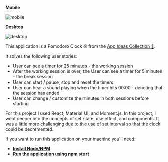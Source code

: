 **Mobile** 

![mobile](https://i.imgur.com/FQjCFEi.png)

**Desktop** 

![desktop](https://i.imgur.com/hS3LOZ9.png)

This application is a Pomodoro Clock :alarm_clock: from the [App Ideas Collection :ledger:](https://github.com/florinpop17/app-ideas/blob/master/Projects/1-Beginner/Pomodoro-Clock.md).

It solves the following user stories:

* User can see a timer for 25 minutes - the working session
* After the working session is over, the User can see a timer for 5 minutes - the break session
* User can start / pause, stop and reset the timers
* User can hear a sound playing when the timer hits 00:00 - denoting that the session has ended
* User can change / customize the minutes in both sessions before starting

For this project I used React, Material UI, and Moment.js. In this project, I went deeper into the concepts of set state, use effect, and components. It was a little more challenging due to the use of set interval so that the clock could be decremented. 

If you want to run this application on your machine you'll need:

* **[Install Node/NPM](https://nodejs.org/en/)**
* **Run the application using npm start**
